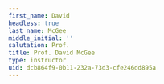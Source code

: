 ```yaml
---
first_name: David
headless: true
last_name: McGee
middle_initial: ''
salutation: Prof.
title: Prof. David McGee
type: instructor
uid: dcb864f9-0b11-232a-73d3-cfe246dd895a
---
```

